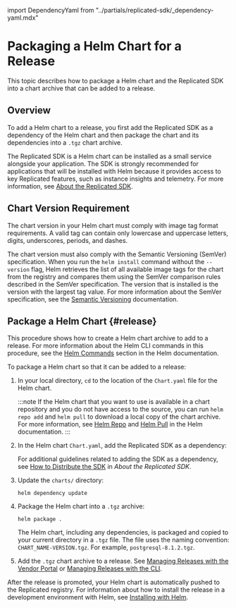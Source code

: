 import DependencyYaml from "../partials/replicated-sdk/_dependency-yaml.mdx"

# Packaging a Helm Chart for a Release

This topic describes how to package a Helm chart and the Replicated SDK into a chart archive that can be added to a release.

## Overview

To add a Helm chart to a release, you first add the Replicated SDK as a dependency of the Helm chart and then package the chart and its dependencies into a `.tgz` chart archive.

The Replicated SDK is a Helm chart can be installed as a small service alongside your application. The SDK is strongly recommended for applications that will be installed with Helm because it provides access to key Replicated features, such as instance insights and telemetry. For more information, see [About the Replicated SDK](replicated-sdk-overview). 

## Chart Version Requirement

The chart version in your Helm chart must comply with image tag format requirements. A valid tag can contain only lowercase and uppercase letters, digits, underscores, periods, and dashes.

The chart version must also comply with the Semantic Versioning (SemVer) specification. When you run the `helm install` command without the `--version` flag, Helm retrieves the list of all available image tags for the chart from the registry and compares them using the SemVer comparison rules described in the SemVer specification. The version that is installed is the version with the largest tag value. For more information about the SemVer specification, see the [Semantic Versioning](https://semver.org) documentation.

## Package a Helm Chart {#release}

This procedure shows how to create a Helm chart archive to add to a release. For more information about the Helm CLI commands in this procedure, see the [Helm Commands](https://helm.sh/docs/helm/helm/) section in the Helm documentation.

To package a Helm chart so that it can be added to a release:

1. In your local directory, `cd` to the location of the `Chart.yaml` file for the Helm chart.

   :::note
   If the Helm chart that you want to use is available in a chart repository and you do not have access to the source, you can run `helm repo add` and `helm pull` to download a local copy of the chart archive. For more information, see [Helm Repo](https://helm.sh/docs/helm/helm_repo/) and [Helm Pull](https://helm.sh/docs/helm/helm_pull/) in the Helm documentation.
   :::

1. In the Helm chart `Chart.yaml`, add the Replicated SDK as a dependency:

    <DependencyYaml/>
    
    For additional guidelines related to adding the SDK as a dependency, see [How to Distribute the SDK](replicated-sdk-overview#how-to-distribute-the-sdk) in _About the Replicated SDK_.

1. Update the `charts/` directory:

   ```
   helm dependency update
   ```
   
1. Package the Helm chart into a `.tgz` archive:

   ```
   helm package .
   ```

   The Helm chart, including any dependencies, is packaged and copied to your current directory in a `.tgz` file. The file uses the naming convention: `CHART_NAME-VERSION.tgz`. For example, `postgresql-8.1.2.tgz`.

1. Add the `.tgz` chart archive to a release. See [Managing Releases with the Vendor Portal](releases-creating-releases) or [Managing Releases with the CLI](releases-creating-cli).

  After the release is promoted, your Helm chart is automatically pushed to the Replicated registry. For information about how to install the release in a development environment with Helm, see [Installing with Helm](install-with-helm).  